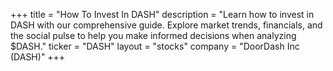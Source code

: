 +++
title = "How To Invest In DASH"
description = "Learn how to invest in DASH with our comprehensive guide. Explore market trends, financials, and the social pulse to help you make informed decisions when analyzing $DASH."
ticker = "DASH"
layout = "stocks"
company = "DoorDash Inc (DASH)"
+++

